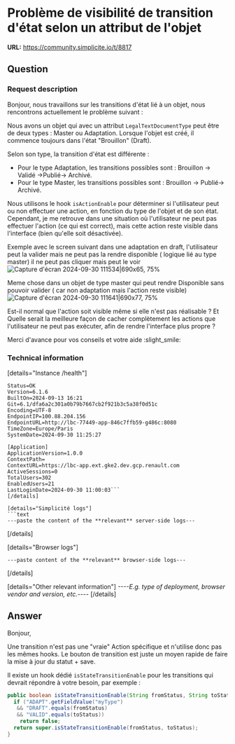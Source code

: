 # Problème de visibilité de transition d'état selon un attribut de l'objet

**URL:** https://community.simplicite.io/t/8817

## Question
### Request description

Bonjour, nous travaillons sur les transitions d'état lié à un objet, nous rencontrons actuellement  le problème suivant :

Nous avons un objet qui avec un attribut `LegalTextDocumentType` peut être de deux types : Master ou Adaptation. Lorsque l'objet est créé, il commence toujours dans l'état "Brouillon" (Draft). 

Selon son type, la transition d'état est différente :

* Pour le type Adaptation, les transitions possibles sont : Brouillon → Validé →Publié→ Archivé.
* Pour le type Master, les transitions possibles sont : Brouillon → Publié→ Archivé.

Nous utilisons le hook `isActionEnable` pour déterminer si l'utilisateur peut ou non effectuer une action, en fonction du type de l'objet et de son état. Cependant, je me retrouve dans une situation où l'utilisateur ne peut pas effectuer l'action (ce qui est correct), mais cette action reste visible dans l'interface (bien qu'elle soit désactivée). 


Exemple avec le screen suivant dans une adaptation en draft, l'utilisateur peut la valider mais ne peut pas la rendre disponible ( logique lié au type master) il ne peut pas cliquer mais peut le voir
![Capture d'écran 2024-09-30 111534|690x65, 75%](upload://yAvjySQzSQBkaTfVZRFnKczfn0p.png)


Meme chose dans un objet de type master qui peut rendre Disponible sans pouvoir valider ( car non adaptation mais l'action reste visible)
![Capture d'écran 2024-09-30 111641|690x77, 75%](upload://mikGqpJ03XS4fSflHxYAaZACE77.png)

Est-il normal que l'action soit visible même si elle n'est pas réalisable ? Et Quelle serait la meilleure façon de cacher complètement les actions que l'utilisateur ne peut pas exécuter, afin de rendre l'interface plus propre ?

Merci d'avance pour vos conseils et votre aide :slight_smile: 

### Technical information

[details="Instance /health"]
```text
Status=OK
Version=6.1.6
BuiltOn=2024-09-13 16:21
Git=6.1/dfa6a2c301a0b79b7667cb2f921b3c5a38f0d51c
Encoding=UTF-8
EndpointIP=100.88.204.156
EndpointURL=http://lbc-77449-app-846c7ffb59-g486c:8080
TimeZone=Europe/Paris
SystemDate=2024-09-30 11:25:27

[Application]
ApplicationVersion=1.0.0
ContextPath=
ContextURL=https://lbc-app.ext.gke2.dev.gcp.renault.com
ActiveSessions=0
TotalUsers=302
EnabledUsers=21
LastLoginDate=2024-09-30 11:00:03```
[/details]

[details="Simplicité logs"]
```text
---paste the content of the **relevant** server-side logs---
```
[/details]

[details="Browser logs"]
```text
---paste content of the **relevant** browser-side logs---
```
[/details]

[details="Other relevant information"]
*----E.g. type of deployment, browser vendor and version, etc.----*
[/details]

## Answer
Bonjour,

Une transition n'est pas une "vraie" Action spécifique et n'utilise donc pas les mêmes hooks. Le bouton de transition est juste un moyen rapide de faire la mise à jour du statut + save.

Il existe un hook dédié `isStateTransitionEnable` pour les transitions qui devrait répondre à votre besoin, par exemple :

```java
public boolean isStateTransitionEnable(String fromStatus, String toStatus) {
  if ("ADAPT".getFieldValue("myType") 
   && "DRAFT".equals(fromStatus)
   && "VALID".equals(toStatus))
    return false;
  return super.isStateTransitionEnable(fromStatus, toStatus);
}

```
